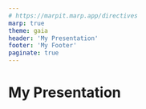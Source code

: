 ```yaml
---
# https://marpit.marp.app/directives
marp: true
theme: gaia
header: 'My Presentation'
footer: 'My Footer'
paginate: true
---
```


# My Presentation

